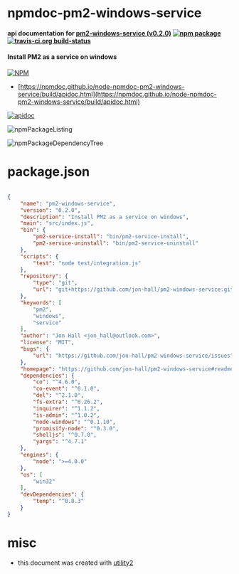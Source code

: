 # npmdoc-pm2-windows-service

#### api documentation for  [pm2-windows-service (v0.2.0)](https://github.com/jon-hall/pm2-windows-service#readme)  [![npm package](https://img.shields.io/npm/v/npmdoc-pm2-windows-service.svg?style=flat-square)](https://www.npmjs.org/package/npmdoc-pm2-windows-service) [![travis-ci.org build-status](https://api.travis-ci.org/npmdoc/node-npmdoc-pm2-windows-service.svg)](https://travis-ci.org/npmdoc/node-npmdoc-pm2-windows-service)

#### Install PM2 as a service on windows

[![NPM](https://nodei.co/npm/pm2-windows-service.png?downloads=true&downloadRank=true&stars=true)](https://www.npmjs.com/package/pm2-windows-service)

- [https://npmdoc.github.io/node-npmdoc-pm2-windows-service/build/apidoc.html](https://npmdoc.github.io/node-npmdoc-pm2-windows-service/build/apidoc.html)

[![apidoc](https://npmdoc.github.io/node-npmdoc-pm2-windows-service/build/screenCapture.buildCi.browser.%252Ftmp%252Fbuild%252Fapidoc.html.png)](https://npmdoc.github.io/node-npmdoc-pm2-windows-service/build/apidoc.html)

![npmPackageListing](https://npmdoc.github.io/node-npmdoc-pm2-windows-service/build/screenCapture.npmPackageListing.svg)

![npmPackageDependencyTree](https://npmdoc.github.io/node-npmdoc-pm2-windows-service/build/screenCapture.npmPackageDependencyTree.svg)



# package.json

```json

{
    "name": "pm2-windows-service",
    "version": "0.2.0",
    "description": "Install PM2 as a service on windows",
    "main": "src/index.js",
    "bin": {
        "pm2-service-install": "bin/pm2-service-install",
        "pm2-service-uninstall": "bin/pm2-service-uninstall"
    },
    "scripts": {
        "test": "node test/integration.js"
    },
    "repository": {
        "type": "git",
        "url": "git+https://github.com/jon-hall/pm2-windows-service.git"
    },
    "keywords": [
        "pm2",
        "windows",
        "service"
    ],
    "author": "Jon Hall <jon_hall@outlook.com>",
    "license": "MIT",
    "bugs": {
        "url": "https://github.com/jon-hall/pm2-windows-service/issues"
    },
    "homepage": "https://github.com/jon-hall/pm2-windows-service#readme",
    "dependencies": {
        "co": "^4.6.0",
        "co-event": "^0.1.0",
        "del": "^2.1.0",
        "fs-extra": "^0.26.2",
        "inquirer": "^1.1.2",
        "is-admin": "^1.0.2",
        "node-windows": "^0.1.10",
        "promisify-node": "^0.3.0",
        "shelljs": "^0.7.0",
        "yargs": "^4.7.1"
    },
    "engines": {
        "node": ">=4.0.0"
    },
    "os": [
        "win32"
    ],
    "devDependencies": {
        "temp": "^0.8.3"
    }
}
```



# misc
- this document was created with [utility2](https://github.com/kaizhu256/node-utility2)
